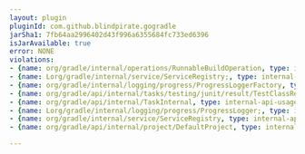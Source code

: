 ```yaml
---
layout: plugin
pluginId: com.github.blindpirate.gogradle
jarSha1: 7fb64aa2996402d43f996a6355684fc733ed6396
isJarAvailable: true
error: NONE
violations:
- {name: org/gradle/internal/operations/RunnableBuildOperation, type: internal-api-usage}
- {name: Lorg/gradle/internal/service/ServiceRegistry;, type: internal-api-usage}
- {name: org/gradle/internal/logging/progress/ProgressLoggerFactory, type: internal-api-usage}
- {name: org/gradle/api/internal/tasks/testing/junit/result/TestClassResult, type: internal-api-usage}
- {name: org/gradle/api/internal/TaskInternal, type: internal-api-usage}
- {name: Lorg/gradle/internal/logging/progress/ProgressLogger;, type: internal-api-usage}
- {name: org/gradle/internal/service/ServiceRegistry, type: internal-api-usage}
- {name: org/gradle/api/internal/project/DefaultProject, type: internal-api-usage}

---
```

